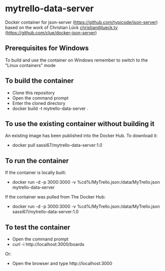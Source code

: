 # mytrello-data-server
Docker container for json-server (https://github.com/typicode/json-server) based on the work of Christian Lück <christian@lueck.tv> (https://github.com/clue/docker-json-server)

## Prerequisites for Windows
To build and use the container on Windows remember to switch to the "Linux containers" mode

## To build the container
 - Clone this repository
 - Open the command prompt
 - Enter the cloned directory
 - docker build -t mytrello-data-server .

## To use the existing container without building it
An existing image has been published into the Docker Hub. To download it:
 - docker pull sassi67/mytrello-data-server:1.0

## To run the container
If the container is locally built:
 - docker run -d -p 3000:3000 -v %cd%/MyTrello.json:/data/MyTrello.json mytrello-data-server

If the container was pulled from The Docker Hub:
 - docker run -d -p 3000:3000 -v %cd%/MyTrello.json:/data/MyTrello.json sassi67/mytrello-data-server:1.0

## To test the container
 - Open the command prompt
 - curl -i http://localhost:3000/boards

Or:
 - Open the browser and type http://localhost:3000